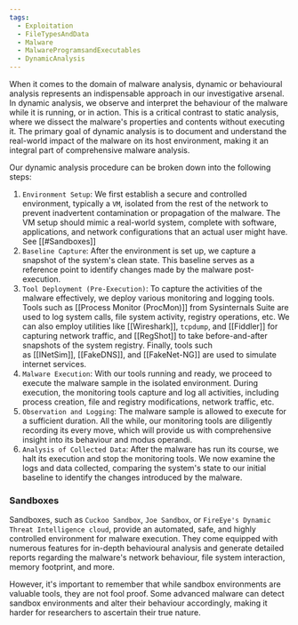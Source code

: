 ```yaml
---
tags:
  - Exploitation
  - FileTypesAndData
  - Malware
  - MalwareProgramsandExecutables
  - DynamicAnalysis
---
```

When it comes to the domain of malware analysis, dynamic or behavioural analysis represents an indispensable approach in our investigative arsenal. In dynamic analysis, we observe and interpret the behaviour of the malware while it is running, or in action. This is a critical contrast to static analysis, where we dissect the malware's properties and contents without executing it. The primary goal of dynamic analysis is to document and understand the real-world impact of the malware on its host environment, making it an integral part of comprehensive malware analysis.

Our dynamic analysis procedure can be broken down into the following steps:

1. `Environment Setup`: We first establish a secure and controlled environment, typically a `VM`, isolated from the rest of the network to prevent inadvertent contamination or propagation of the malware. The VM setup should mimic a real-world system, complete with software, applications, and network configurations that an actual user might have.
   See [[#Sandboxes]]
2. `Baseline Capture`: After the environment is set up, we capture a snapshot of the system's clean state. This baseline serves as a reference point to identify changes made by the malware post-execution.
3. `Tool Deployment (Pre-Execution)`: To capture the activities of the malware effectively, we deploy various monitoring and logging tools. Tools such as [[Process Monitor (ProcMon)]] from Sysinternals Suite are used to log system calls, file system activity, registry operations, etc. We can also employ utilities like [[Wireshark]], `tcpdump`, and [[Fiddler]] for capturing network traffic, and [[RegShot]] to take before-and-after snapshots of the system registry. Finally, tools such as [[INetSim]], [[FakeDNS]], and [[FakeNet-NG]] are used to simulate internet services.
4. `Malware Execution`: With our tools running and ready, we proceed to execute the malware sample in the isolated environment. During execution, the monitoring tools capture and log all activities, including process creation, file and registry modifications, network traffic, etc.
5. `Observation and Logging`: The malware sample is allowed to execute for a sufficient duration. All the while, our monitoring tools are diligently recording its every move, which will provide us with comprehensive insight into its behaviour and modus operandi.
6. `Analysis of Collected Data`: After the malware has run its course, we halt its execution and stop the monitoring tools. We now examine the logs and data collected, comparing the system's state to our initial baseline to identify the changes introduced by the malware.


### Sandboxes

Sandboxes, such as `Cuckoo Sandbox`, `Joe Sandbox`, or `FireEye's Dynamic Threat Intelligence cloud`, provide an automated, safe, and highly controlled environment for malware execution. They come equipped with numerous features for in-depth behavioural analysis and generate detailed reports regarding the malware's network behaviour, file system interaction, memory footprint, and more.

However, it's important to remember that while sandbox environments are valuable tools, they are not fool proof. Some advanced malware can detect sandbox environments and alter their behaviour accordingly, making it harder for researchers to ascertain their true nature.